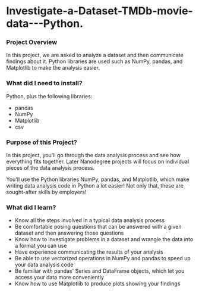 # Investigate-a-Dataset-TMDb-movie-data---Python.
### Project Overview
In this project, we are asked to analyze a dataset and then communicate findings about it. Python libraries are used such as NumPy, pandas, and Matplotlib to make the analysis easier.

### What did I need to install?
Python, plus the following libraries:

* pandas
* NumPy
* Matplotlib
* csv

### Purpose of this Project?
In this project, you'll go through the data analysis process and see how everything fits together. Later Nanodegree projects will focus on individual pieces of the data analysis process.

You'll use the Python libraries NumPy, pandas, and Matplotlib, which make writing data analysis code in Python a lot easier! Not only that, these are sought-after skills by employers!

### What did I learn?

- Know all the steps involved in a typical data analysis process
- Be comfortable posing questions that can be answered with a given dataset and then answering those questions
- Know how to investigate problems in a dataset and wrangle the data into a format you can use
- Have experience communicating the results of your analysis
- Be able to use vectorized operations in NumPy and pandas to speed up your data analysis code
- Be familiar with pandas' Series and DataFrame objects, which let you access your data more conveniently
- Know how to use Matplotlib to produce plots showing your findings
